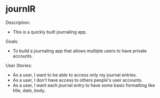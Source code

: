# journlR

Description:
- This is a quickly built journaling app.

Goals:
- To build a journaling app that allows multiple users to have private accounts.

User Stories:
- As a user, I want to be able to access only my journal entries.
- As a user, I don't have access to others people's user accounts.
- As a user, I want each journal entry to have some basic formatting like title, date, body.
